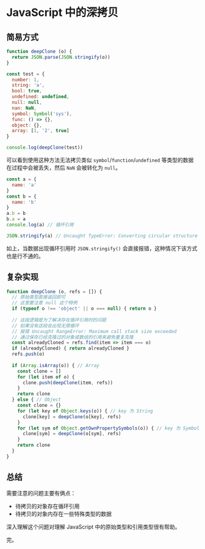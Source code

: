 # JavaScript 中的深拷贝

## 简易方式
```js
function deepClone (o) {
  return JSON.parse(JSON.stringify(o))
}

const test = {
  number: 1,
  string: 'a',
  bool: true,
  undefined: undefined,
  null: null,
  nan: NaN,
  symbol: Symbol('sys'),
  func: () => {},
  object: {},
  array: [1, '2', true]
}

console.log(deepClone(test))
```
可以看到使用这种方法无法拷贝类似 `symbol`/`function`/`undefined` 等类型的数据在过程中会被丢失，然后 `NaN` 会被转化为 `null`。  

```js
const a = {
  name: 'a'
}
const b = {
  name: 'b'
}
a.b = b
b.a = a
console.log(a) // 循环引用

JSON.stringify(a) // Uncaught TypeError: Converting circular structure to JSON
```
如上，当数据出现循环引用时 `JSON.stringify()` 会直接报错，这种情况下该方式也是行不通的。

## 复杂实现
```js
function deepClone (o, refs = []) {
  // 原始类型直接返回即可
  // 这里要注意 null 这个特例
  if (typeof o !== 'object' || o === null) { return o }
  
  // 这段逻辑是为了解决存在循环引用时的问题
  // 如果没有这段会出现无限循环
  // 报错 Uncaught RangeError: Maximum call stack size exceeded
  // 通过保存已经克隆过的对象或数组的引用来避免重复克隆
  const alreadyCloned = refs.find(item => item === o)
  if (alreadyCloned) { return alreadyCloned }
  refs.push(o)
  
  if (Array.isArray(o)) { // Array
    const clone = []
    for (let item of o) {
      clone.push(deepClone(item, refs))
    }
    return clone
  } else { // Object
    const clone = {}
    for (let key of Object.keys(o)) { // key 为 String
      clone[key] = deepClone(o[key], refs)
    }
    for (let sym of Object.getOwnPropertySymbols(o)) { // key 为 Symbol
      clone[sym] = deepClone(o[sym], refs)
    }
    return clone
  }
}
```

## 总结
需要注意的问题主要有俩点：
* 待拷贝的对象存在循环引用
* 待拷贝的对象内存在一些特殊类型的数据
  
深入理解这个问题对理解 JavaScript 中的原始类型和引用类型很有帮助。

完。